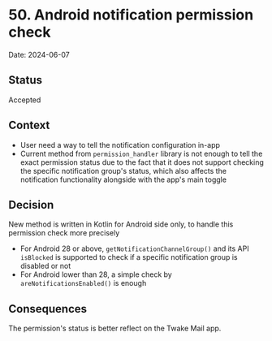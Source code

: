 # 50. Android notification permission check

Date: 2024-06-07

## Status

Accepted

## Context

- User need a way to tell the notification configuration in-app
- Current method from `permission_handler` library is not enough to tell the exact permission status due to the fact that it does not support checking the specific notification group's status, which also affects the notification functionality alongside with the app's main toggle

## Decision
New method is written in Kotlin for Android side only, to handle this permission check more precisely
- For Android 28 or above, `getNotificationChannelGroup()` and its API `isBlocked` is supported to check if a specific notification group is disabled or not
- For Android lower than 28, a simple check by `areNotificationsEnabled()` is enough

## Consequences
The permission's status is better reflect on the Twake Mail app.